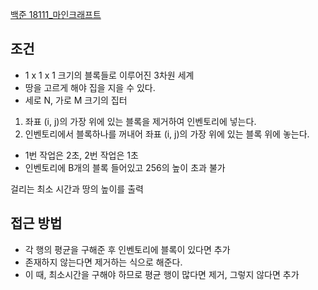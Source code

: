 [백준 18111_마인크래프트](https://www.acmicpc.net/problem/18111)


## 조건 
- 1 x 1 x 1 크기의 블록들로 이루어진 3차원 세계
- 땅을 고르게 해야 집을 지을 수 있다.
- 세로 N, 가로 M 크기의 집터

1. 좌표 (i, j)의 가장 위에 있는 블록을 제거하여 인벤토리에 넣는다.
2. 인벤토리에서 블록하나를 꺼내어 좌표 (i, j)의 가장 위에 있는 블록 위에 놓는다.

- 1번 작업은 2초, 2번 작업은 1초
- 인벤토리에 B개의 블록 들어있고 256의 높이 초과 불가

걸리는 최소 시간과 땅의 높이를 출력



## 접근 방법
- 각 행의 평균을 구해준 후 인벤토리에 블록이 있다면 추가
- 존재하지 않는다면 제거하는 식으로 해준다.
- 이 때, 최소시간을 구해야 하므로 평균 행이 많다면 제거, 그렇지 않다면 추가